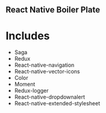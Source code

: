 ## React Native Boiler Plate

# Includes

* Saga
* Redux
* React-native-navigation
* React-native-vector-icons
* Color
* Moment
* Redux-logger
* React-native-dropdownalert
* React-native-extended-stylesheet

